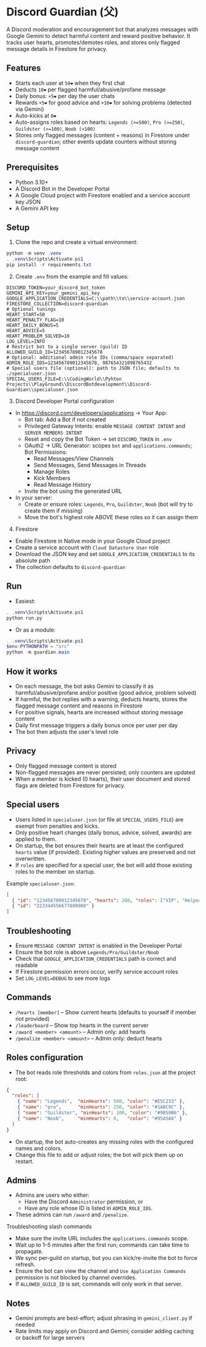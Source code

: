 # Discord Guardian (父)

A Discord moderation and encouragement bot that analyzes messages with Google Gemini to detect harmful content and reward positive behavior. It tracks user hearts, promotes/demotes roles, and stores only flagged message details in Firestore for privacy.

## Features
- Starts each user at `50❤️` when they first chat
- Deducts `10❤️` per flagged harmful/abusive/profane message
- Daily bonus: `+5❤️` per day the user chats
- Rewards `+5❤️` for good advice and `+10❤️` for solving problems (detected via Gemini)
- Auto-kicks at `0❤️`
- Auto-assigns roles based on hearts: `Legends (>=500)`, `Pro (>=250)`, `Guildster (>=100)`, `Noob (<100)`
- Stores only flagged messages (content + reasons) in Firestore under `discord-guardian`; other events update counters without storing message content

## Prerequisites
- Python 3.10+
- A Discord Bot in the Developer Portal
- A Google Cloud project with Firestore enabled and a service account key JSON
- A Gemini API key

## Setup
1. Clone the repo and create a virtual environment:
```powershell
python -m venv .venv
. .venv\Scripts\Activate.ps1
pip install -r requirements.txt
```

2. Create `.env` from the example and fill values:
```env
DISCORD_TOKEN=your_discord_bot_token
GEMINI_API_KEY=your_gemini_api_key
GOOGLE_APPLICATION_CREDENTIALS=C:\\path\\to\\service-account.json
FIRESTORE_COLLECTION=discord-guardian
# Optional tunings
HEART_START=50
HEART_PENALTY_FLAG=10
HEART_DAILY_BONUS=5
HEART_ADVICE=5
HEART_PROBLEM_SOLVED=10
LOG_LEVEL=INFO
# Restrict bot to a single server (guild) ID
ALLOWED_GUILD_ID=123456789012345678
# Optional: additional admin role IDs (comma/space separated)
ADMIN_ROLE_IDS=123456789012345678, 987654321098765432
# Special users file (optional): path to JSON file; defaults to ./specialuser.json
SPECIAL_USERS_FILE=E:\\CodingWorld\\Pyhton Projects\\PlayGround\\DiscordBotdevelopment\\Discord-Guardian\\specialuser.json
```

3. Discord Developer Portal configuration
- In https://discord.com/developers/applications -> Your App:
  - Bot tab: Add a Bot if not created
  - Privileged Gateway Intents: enable `MESSAGE CONTENT INTENT` and `SERVER MEMBERS INTENT`
  - Reset and copy the Bot Token -> set `DISCORD_TOKEN` in `.env`
  - OAuth2 -> URL Generator: scopes `bot` and `applications.commands`; Bot Permissions:
    - Read Messages/View Channels
    - Send Messages, Send Messages in Threads
    - Manage Roles
    - Kick Members
    - Read Message History
  - Invite the bot using the generated URL
- In your server:
  - Create or ensure roles: `Legends`, `Pro`, `Guildster`, `Noob` (bot will try to create them if missing)
  - Move the bot's highest role ABOVE these roles so it can assign them

4. Firestore
- Enable Firestore in Native mode in your Google Cloud project
- Create a service account with `Cloud Datastore User` role
- Download the JSON key and set `GOOGLE_APPLICATION_CREDENTIALS` to its absolute path
- The collection defaults to `discord-guardian`

## Run
- Easiest:
```powershell
. .venv\Scripts\Activate.ps1
python run.py
```
- Or as a module:
```powershell
. .venv\Scripts\Activate.ps1
$env:PYTHONPATH = "src"
python -m guardian.main
```

## How it works
- On each message, the bot asks Gemini to classify it as harmful/abusive/profane and/or positive (good advice, problem solved)
- If harmful, the bot replies with a warning, deducts hearts, stores the flagged message content and reasons in Firestore
- For positive signals, hearts are increased without storing message content
- Daily first message triggers a daily bonus once per user per day
- The bot then adjusts the user's level role

## Privacy
- Only flagged message content is stored
- Non-flagged messages are never persisted; only counters are updated
- When a member is kicked (0 hearts), their user document and stored flags are deleted from Firestore for privacy.

## Special users
- Users listed in `specialuser.json` (or file at `SPECIAL_USERS_FILE`) are exempt from penalties and kicks.
- Only positive heart changes (daily bonus, advice, solved, awards) are applied to them.
- On startup, the bot ensures their hearts are at least the configured `hearts` value (if provided). Existing higher values are preserved and not overwritten.
- If `roles` are specified for a special user, the bot will add those existing roles to the member on startup.

Example `specialuser.json`:
```json
[
  { "id": "123456789012345678", "hearts": 200, "roles": ["VIP", "Helper"] },
  { "id": "223344556677889900" }
]
```

## Troubleshooting
- Ensure `MESSAGE CONTENT INTENT` is enabled in the Developer Portal
- Ensure the bot role is above `Legends/Pro/Guildster/Noob`
- Check that `GOOGLE_APPLICATION_CREDENTIALS` path is correct and readable
- If Firestore permission errors occur, verify service account roles
- Set `LOG_LEVEL=DEBUG` to see more logs

## Commands
- `/hearts [member]` – Show current hearts (defaults to yourself if member not provided)
- `/leaderboard` – Show top hearts in the current server
- `/award <member> <amount>` – Admin only: add hearts
- `/penalize <member> <amount>` – Admin only: deduct hearts

## Roles configuration
- The bot reads role thresholds and colors from `roles.json` at the project root:
```json
{
  "roles": [
    { "name": "Legends",  "minHearts": 500, "color": "#E5C233" },
    { "name": "pro",      "minHearts": 250, "color": "#1ABC9C" },
    { "name": "Guildster", "minHearts": 100, "color": "#9B59B6" },
    { "name": "Noob",     "minHearts": 0,   "color": "#95A5A6" }
  ]
}
```
- On startup, the bot auto-creates any missing roles with the configured names and colors.
- Change this file to add or adjust roles; the bot will pick them up on restart.

## Admins
- Admins are users who either:
  - Have the Discord `Administrator` permission, or
  - Have any role whose ID is listed in `ADMIN_ROLE_IDS`.
- These admins can run `/award` and `/penalize`.

Troubleshooting slash commands
- Make sure the invite URL includes the `applications.commands` scope.
- Wait up to 1–5 minutes after the first run; commands can take time to propagate.
- We sync per-guild on startup, but you can kick/re-invite the bot to force refresh.
- Ensure the bot can view the channel and `Use Application Commands` permission is not blocked by channel overrides.
- If `ALLOWED_GUILD_ID` is set, commands will only work in that server.

## Notes
- Gemini prompts are best-effort; adjust phrasing in `gemini_client.py` if needed
- Rate limits may apply on Discord and Gemini; consider adding caching or backoff for large servers

